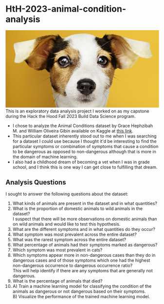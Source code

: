 # HtH-2023-animal-condition-analysis
![Dataset Cover Image](https://github.com/francisohara24/HtH-2023-animal-condition-analysis/blob/master/data/dataset-cover.jpg?raw=true)  
This is an exploratory data analysis project I worked on as my capstone during the Hack the Hood Fall 2023 Build Data Science program.
 - I chose to analyze the Animal Conditions dataset by Grace Hephzibah M. and William Oliveira Gibin available on Kaggle at [this link](https://www.kaggle.com/datasets/willianoliveiragibin/animal-condition).
 - This particular dataset inherently stood out to me when I was searching for a dataset I could use because I thought it'd be interesting to find the particular symptoms or combination of symptoms that cause a condition to be dangerous as opposed to non-dangerous although that is more in the domain of machine learning.
 - I also had a childhood dream of becoming a vet when I was in grade school, and I think this is one way I can get close to fulfilling that dream.

## Analysis Questions
I sought to answer the following questions about the dataset:
1. What kinds of animals are present in the dataset and in what quantities?
2. What is the proportion of domestic animals to wild animals in the dataset?  
I suspect that there will be more observations on domestic animals than on wild animals and would like to test this hypothesis.
3. What are the different symptoms and in what quantities do they occur?
4. What symptom was most prevalent across the entire dataset?
5. What was the rarest symptom across the entire dataset?
6. What percentage of animals had their symptoms marked as dangerous?
7. Which symptom was most prevalent in cats?
8. Which symptoms appear more in non-dangerous cases than they do in dangerous cases and of those symptoms which one had the highest non-dangerous occurrence to dangerous occurrence ratio?  
This will help identify if there are any symptoms that are generally not dangerous.
9. What is the percentage of animals that died?
10. A) Train a machine learning model for classifying the condition of the animals as dangerous or not dangerous based on their symptoms.  
    B) Visualize the performance of the trained machine learning model.
